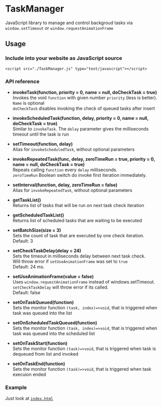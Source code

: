 # TaskManager
JavaScript library to manage and control backgroud tasks via ```window.setTimeout``` or ```window.requestAnimationFrame```

## Usage
### Include into your website as JavaScript source
```<script src="./TaskManager.js" type="text/javascript"></script>```

### API reference
 - **invokeTask(function, priority = 0, name = null, doCheckTask = true)**<br>
 Invokes the void ```function``` with given number ```priority``` (less is better).<br>
 ```Name``` is optional<br>
 ```doCheckTask``` disables invoking the check of queued tasks after insert
 
 
 - **invokeScheduledTask(function, delay, priority = 0, name = null, doCheckTask = true)**<br>
 Similar to ```invokeTask```. The ```delay``` parameter gives the milliseconds timeout until the task is run

 - **setTimeout(function, delay)**<br>
 Alias for ```invokeScheduledTask```, without optional parameters 

 - **invokeRepeatedTask(func, delay, zeroTimeRun = true, priority = 0, name = null, doCheckTask = true)**<br>
Repeats calling ```function``` every ```delay``` milliseconds.<br>
```zeroTimeRun``` Boolean switch do invoke first iteration immediately.

 - **setInterval(function, delay, zeroTimeRun = false)**<br>
 Alias for ```invokeRepeatedTask```, without optional parameters 
 
 - **getTaskList()**<br>
 Returns list of tasks that will be run on next task check iteration<br>
 
 - **getScheduledTaskList()**<br>
 Returns list of scheduled tasks that are waiting to be executed<br>
 
 - **setBatchSize(size = 3)**<br>
 Sets the count of task that are executed by one check iteration.<br>
 Default: 3<br>
 
 - **setCheckTaskDelay(delay = 24)**<br>
 Sets the timeout in milliseconds delay between next task check.<br>
 Will throw error if ```setUseAnimationFrame``` was set to ```true```<br>
 Default: 24 ms.<br>

 - **setUseAnimationFrame(value = false)**<br>
 Uses ```window.requestAnimationFrame``` instead of windows.setTimeout.<br>
 ```setCheckTaskDelay``` will throw error if its called.<br>
 Default: false<br>

- **setOnTaskQueued(function)**<br>
Sets the monitor function ```(task, index)=>void```, that is triggered when task was queued into the list<br>

- **setOnScheduledTaskQueued(function)**<br>
Sets the monitor function ```(task, index)=>void```, that is triggered when task was queued into the scheduled list<br>

- **setOnTaskStart(function)**<br>
Sets the monitor function ```(task)=>void```, that is triggered when task is dequeued from list and invoked<br>

- **setOnTaskEnd(function)**<br>
Sets the monitor function ```(task)=>void```, that is triggered when task execuion ended<br>

### Example
Just look at
[`index.html`](https://github.com/birko/TaskManager/blob/master/index.html)
